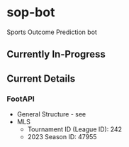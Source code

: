 # sop-bot
Sports Outcome Prediction bot

## Currently In-Progress

## Current Details
### FootAPI
* General Structure - see 
* MLS 
    * Tournament ID (League ID): 242
    * 2023 Season ID: 47955

